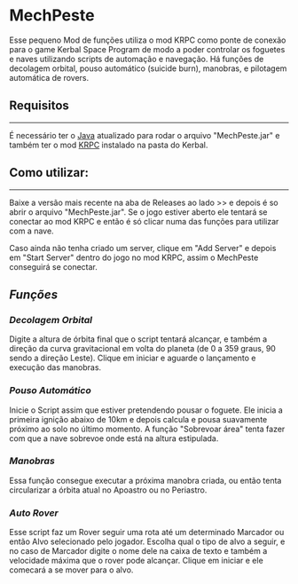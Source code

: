 # **MechPeste**

Esse pequeno Mod de funções utiliza o mod KRPC como ponte de conexão para o game Kerbal Space Program de modo a poder controlar os foguetes e naves utilizando scripts de automação e navegação.
Há funções de decolagem orbital, pouso automático (suicide burn), manobras, e pilotagem automática de rovers.

## **Requisitos**
---
É necessário ter o [Java](https://java.com/pt-BR/) atualizado para rodar o arquivo "MechPeste.jar" e também ter o mod [KRPC](https://github.com/krpc/krpc/releases/download/v0.4.8/krpc-0.4.8.zip) instalado na pasta do Kerbal.

## **Como utilizar:**
---
Baixe a versão mais recente na aba de Releases ao lado >> e depois é so abrir o arquivo "MechPeste.jar".
Se o jogo estiver aberto ele tentará se conectar ao mod KRPC e então é só clicar numa das funções para utilizar com a nave.

Caso ainda não tenha criado um server, clique em "Add Server" e depois em "Start Server" dentro do jogo no mod KRPC, assim o MechPeste conseguirá se conectar.

## *Funções* 
### *Decolagem Orbital*
Digite a altura de órbita final que o script tentará alcançar, e também a direção da curva gravitacional em volta do planeta (de 0 a 359 graus, 90 sendo a direção Leste). Clique em iniciar e aguarde o lançamento e execução das manobras.

### *Pouso Automático*
Inicie o Script assim que estiver pretendendo pousar o foguete. Ele inicia a primeira ignição abaixo de 10km e depois calcula e pousa suavamente próximo ao solo no último momento.
A função "Sobrevoar área" tenta fazer com que a nave sobrevoe onde está na altura estipulada.

### *Manobras*
Essa função consegue executar a próxima manobra criada, ou então tenta circularizar a órbita atual no Apoastro ou no Periastro.

### *Auto Rover*
Esse script faz um Rover seguir uma rota até um determinado Marcador ou então Alvo selecionado pelo jogador. Escolha qual o tipo de alvo a seguir, e no caso de Marcador digite o nome dele na caixa de texto e também a velocidade máxima que o rover pode alcançar. Clique em iniciar e ele comecará a se mover para o alvo.